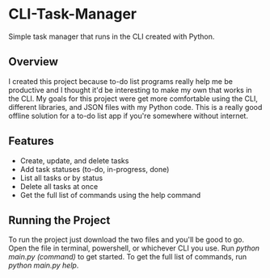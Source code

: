 # CLI-Task-Manager
Simple task manager that runs in the CLI created with Python.

## Overview
I created this project because to-do list programs really help me be productive and I thought it'd be interesting to make my own that works in the CLI. My goals for this project were get more comfortable using the CLI, different libraries, and JSON files with my Python code. This is a really good offline solution for a to-do list app if you're somewhere without internet.

## Features
- Create, update, and delete tasks
- Add task statuses (to-do, in-progress, done)
- List all tasks or by status
- Delete all tasks at once
- Get the full list of commands using the help command

## Running the Project
To run the project just download the two files and you'll be good to go. Open the file in terminal, powershell, or whichever CLI you use. Run *python main.py (command)* to get started. To get the full list of commands, run *python main.py help*.

